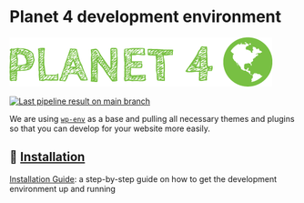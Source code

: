 
# Planet 4 development environment

![Planet4](./planet4.png)

[![Last pipeline result on main branch](https://circleci.com/gh/greenpeace/planet4-develop.svg?style=shield)](https://app.circleci.com/pipelines/github/greenpeace/planet4-develop)

We are using [`wp-env`](https://github.com/WordPress/gutenberg/blob/trunk/packages/env/README.md) as a base and pulling all necessary themes and plugins so that you can develop for your website more easily.

## 👷 [Installation](https://support.greenpeace.org/planet4/development/installation)

[Installation Guide](https://support.greenpeace.org/planet4/development/installation): a step-by-step guide on how to get the development environment up and running
